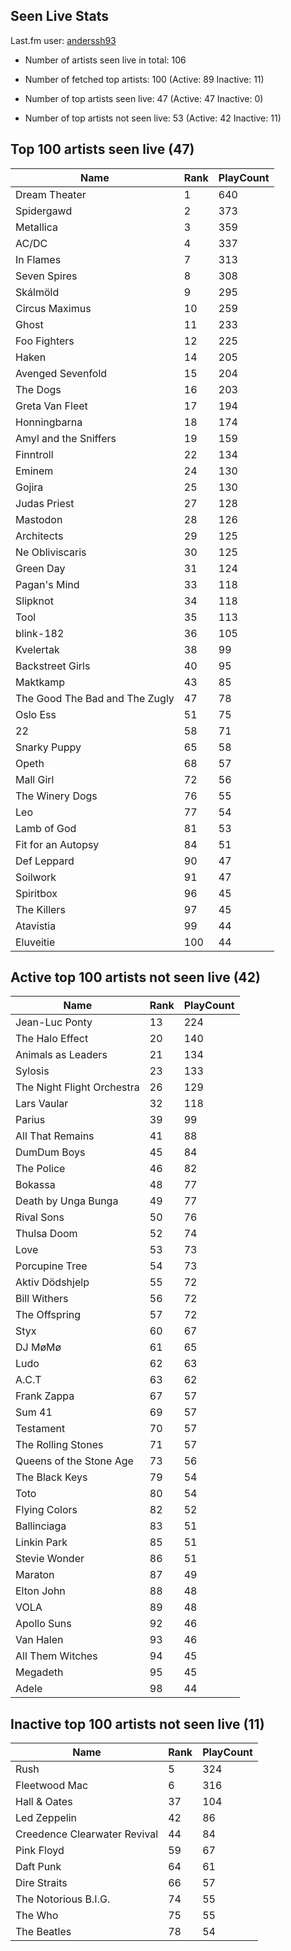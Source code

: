 ## Seen Live Stats

Last.fm user: [anderssh93](https://www.last.fm/user/anderssh93)

- Number of artists seen live in total: 106

- Number of fetched top artists: 100 (Active: 89 Inactive: 11)

- Number of top artists seen live: 47 (Active: 47 Inactive: 0)

- Number of top artists not seen live: 53 (Active: 42 Inactive: 11)

## Top 100 artists seen live (47)

Name                           | Rank | PlayCount
------------------------------ | ---- | ---------
Dream Theater                  | 1    | 640      
Spidergawd                     | 2    | 373      
Metallica                      | 3    | 359      
AC/DC                          | 4    | 337      
In Flames                      | 7    | 313      
Seven Spires                   | 8    | 308      
Skálmöld                       | 9    | 295      
Circus Maximus                 | 10   | 259      
Ghost                          | 11   | 233      
Foo Fighters                   | 12   | 225      
Haken                          | 14   | 205      
Avenged Sevenfold              | 15   | 204      
The Dogs                       | 16   | 203      
Greta Van Fleet                | 17   | 194      
Honningbarna                   | 18   | 174      
Amyl and the Sniffers          | 19   | 159      
Finntroll                      | 22   | 134      
Eminem                         | 24   | 130      
Gojira                         | 25   | 130      
Judas Priest                   | 27   | 128      
Mastodon                       | 28   | 126      
Architects                     | 29   | 125      
Ne Obliviscaris                | 30   | 125      
Green Day                      | 31   | 124      
Pagan's Mind                   | 33   | 118      
Slipknot                       | 34   | 118      
Tool                           | 35   | 113      
blink-182                      | 36   | 105      
Kvelertak                      | 38   | 99       
Backstreet Girls               | 40   | 95       
Maktkamp                       | 43   | 85       
The Good The Bad and The Zugly | 47   | 78       
Oslo Ess                       | 51   | 75       
22                             | 58   | 71       
Snarky Puppy                   | 65   | 58       
Opeth                          | 68   | 57       
Mall Girl                      | 72   | 56       
The Winery Dogs                | 76   | 55       
Leo                            | 77   | 54       
Lamb of God                    | 81   | 53       
Fit for an Autopsy             | 84   | 51       
Def Leppard                    | 90   | 47       
Soilwork                       | 91   | 47       
Spiritbox                      | 96   | 45       
The Killers                    | 97   | 45       
Atavistia                      | 99   | 44       
Eluveitie                      | 100  | 44       

## Active top 100 artists not seen live (42)

Name                       | Rank | PlayCount
-------------------------- | ---- | ---------
Jean-Luc Ponty             | 13   | 224      
The Halo Effect            | 20   | 140      
Animals as Leaders         | 21   | 134      
Sylosis                    | 23   | 133      
The Night Flight Orchestra | 26   | 129      
Lars Vaular                | 32   | 118      
Parius                     | 39   | 99       
All That Remains           | 41   | 88       
DumDum Boys                | 45   | 84       
The Police                 | 46   | 82       
Bokassa                    | 48   | 77       
Death by Unga Bunga        | 49   | 77       
Rival Sons                 | 50   | 76       
Thulsa Doom                | 52   | 74       
Love                       | 53   | 73       
Porcupine Tree             | 54   | 73       
Aktiv Dödshjelp            | 55   | 72       
Bill Withers               | 56   | 72       
The Offspring              | 57   | 72       
Styx                       | 60   | 67       
DJ MøMø                    | 61   | 65       
Ludo                       | 62   | 63       
A.C.T                      | 63   | 62       
Frank Zappa                | 67   | 57       
Sum 41                     | 69   | 57       
Testament                  | 70   | 57       
The Rolling Stones         | 71   | 57       
Queens of the Stone Age    | 73   | 56       
The Black Keys             | 79   | 54       
Toto                       | 80   | 54       
Flying Colors              | 82   | 52       
Ballinciaga                | 83   | 51       
Linkin Park                | 85   | 51       
Stevie Wonder              | 86   | 51       
Maraton                    | 87   | 49       
Elton John                 | 88   | 48       
VOLA                       | 89   | 48       
Apollo Suns                | 92   | 46       
Van Halen                  | 93   | 46       
All Them Witches           | 94   | 45       
Megadeth                   | 95   | 45       
Adele                      | 98   | 44       

## Inactive top 100 artists not seen live (11)

Name                         | Rank | PlayCount
---------------------------- | ---- | ---------
Rush                         | 5    | 324      
Fleetwood Mac                | 6    | 316      
Hall & Oates                 | 37   | 104      
Led Zeppelin                 | 42   | 86       
Creedence Clearwater Revival | 44   | 84       
Pink Floyd                   | 59   | 67       
Daft Punk                    | 64   | 61       
Dire Straits                 | 66   | 57       
The Notorious B.I.G.         | 74   | 55       
The Who                      | 75   | 55       
The Beatles                  | 78   | 54       
